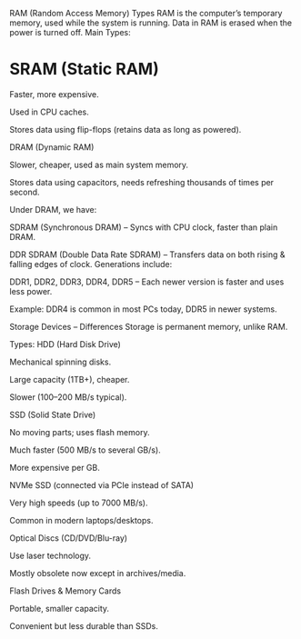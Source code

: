 
RAM (Random Access Memory) Types
RAM is the computer’s temporary memory, used while the system is running. Data in RAM is erased when the power is turned off.
Main Types:
 # SRAM (Static RAM)


Faster, more expensive.


Used in CPU caches.


Stores data using flip-flops (retains data as long as powered).


DRAM (Dynamic RAM)


Slower, cheaper, used as main system memory.


Stores data using capacitors, needs refreshing thousands of times per second.


Under DRAM, we have:


SDRAM (Synchronous DRAM) – Syncs with CPU clock, faster than plain DRAM.


DDR SDRAM (Double Data Rate SDRAM) – Transfers data on both rising & falling edges of clock. Generations include:


DDR1, DDR2, DDR3, DDR4, DDR5 – Each newer version is faster and uses less power.


Example: DDR4 is common in most PCs today, DDR5 in newer systems.



Storage Devices – Differences
Storage is permanent memory, unlike RAM.

Types:
HDD (Hard Disk Drive)


Mechanical spinning disks.


Large capacity (1TB+), cheaper.


Slower (100–200 MB/s typical).


SSD (Solid State Drive)


No moving parts; uses flash memory.


Much faster (500 MB/s to several GB/s).


More expensive per GB.


NVMe SSD (connected via PCIe instead of SATA)


Very high speeds (up to 7000 MB/s).


Common in modern laptops/desktops.


Optical Discs (CD/DVD/Blu-ray)


Use laser technology.


Mostly obsolete now except in archives/media.


Flash Drives & Memory Cards


Portable, smaller capacity.


Convenient but less durable than SSDs.




